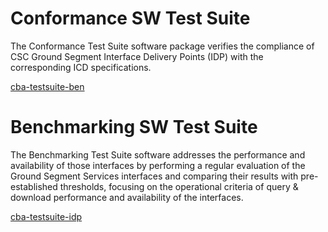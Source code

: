 
# Conformance SW Test Suite

The Conformance Test Suite software package verifies the compliance of CSC Ground Segment Interface Delivery Points (IDP) with the corresponding ICD specifications.

[cba-testsuite-ben](./cba-testsuite-ben)

# Benchmarking SW Test Suite

The Benchmarking Test Suite software addresses the performance and availability of those interfaces by performing a regular evaluation of the Ground Segment Services interfaces and comparing their results with pre-established thresholds, focusing on the operational criteria of query & download performance and availability of the interfaces.

[cba-testsuite-idp](./cba-testsuite-idp)
